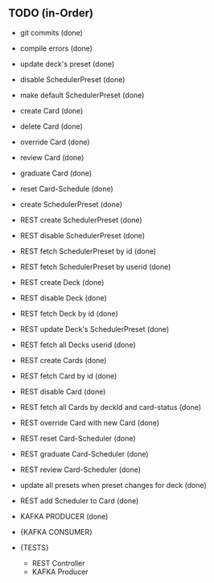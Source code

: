 

## TODO (in-Order)
- git commits (done)
- compile errors (done)
- update deck's preset (done)
- disable SchedulerPreset (done)
- make default SchedulerPreset (done)
- create Card (done)
- delete Card (done)
- override Card (done)
- review Card (done)
- graduate Card (done)
- reset Card-Schedule (done)
- create SchedulerPreset (done)
- REST create SchedulerPreset (done)
- REST disable SchedulerPreset (done)
- REST fetch SchedulerPreset by id (done)
- REST fetch SchedulerPreset by userid (done)
- REST create Deck (done)
- REST disable Deck (done)
- REST fetch Deck by id (done)
- REST update Deck's SchedulerPreset (done)
- REST fetch all Decks userid (done)
- REST create Cards (done)
- REST fetch Card by id (done)
- REST disable Card (done)
- REST fetch all Cards by deckId and card-status (done)
- REST override Card with new Card (done)
- REST reset Card-Scheduler (done)
- REST graduate Card-Scheduler (done)
- REST review Card-Scheduler (done)
- update all presets when preset changes for deck (done)
- REST add Scheduler to Card (done)
- KAFKA PRODUCER (done)


- {KAFKA CONSUMER}
- {TESTS}
  - REST Controller
  - KAFKA Producer
